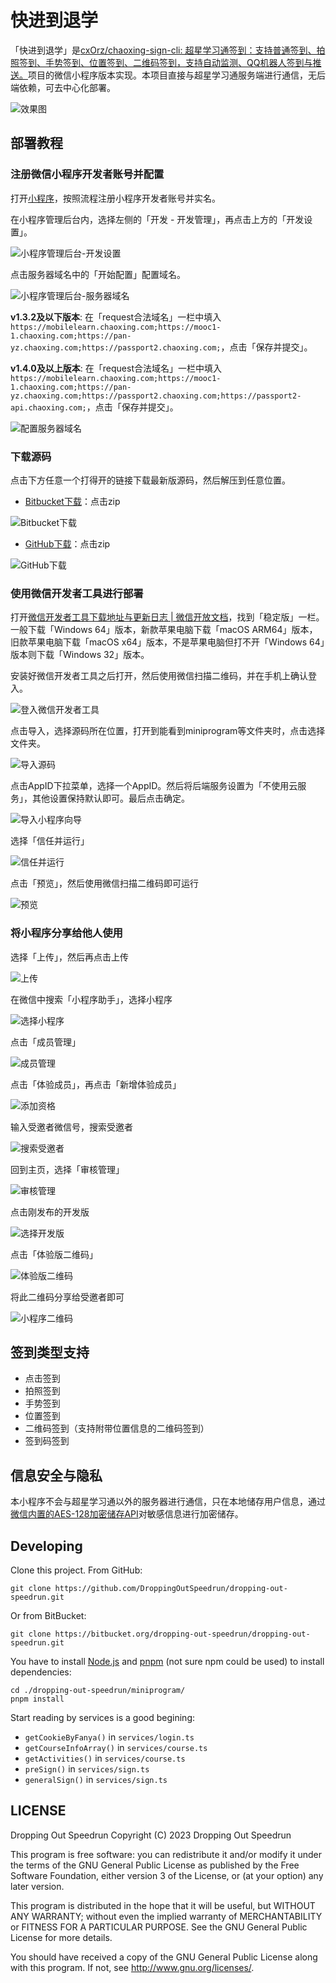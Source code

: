# 快进到退学
「快进到退学」是[cxOrz/chaoxing-sign-cli: 超星学习通签到：支持普通签到、拍照签到、手势签到、位置签到、二维码签到，支持自动监测、QQ机器人签到与推送。](https://github.com/cxOrz/chaoxing-sign-cli)项目的微信小程序版本实现。本项目直接与超星学习通服务端进行通信，无后端依赖，可去中心化部署。

![效果图](/docs/images/效果图.png)

## 部署教程
### 注册微信小程序开发者账号并配置
打开[小程序](https://mp.weixin.qq.com/wxopen/waregister?action=step1)，按照流程注册小程序开发者账号并实名。

在小程序管理后台内，选择左侧的「开发 - 开发管理」，再点击上方的「开发设置」。

![小程序管理后台-开发设置](/docs/images/小程序管理后台-开发设置.png)

点击服务器域名中的「开始配置」配置域名。

![小程序管理后台-服务器域名](/docs/images/小程序管理后台-服务器域名.png)

**v1.3.2及以下版本**:
在「request合法域名」一栏中填入`https://mobilelearn.chaoxing.com;https://mooc1-1.chaoxing.com;https://pan-yz.chaoxing.com;https://passport2.chaoxing.com;`，点击「保存并提交」。

**v1.4.0及以上版本**:
在「request合法域名」一栏中填入`https://mobilelearn.chaoxing.com;https://mooc1-1.chaoxing.com;https://pan-yz.chaoxing.com;https://passport2.chaoxing.com;https://passport2-api.chaoxing.com;`，点击「保存并提交」。

![配置服务器域名](/docs/images/配置服务器域名.png)

### 下载源码
点击下方任意一个打得开的链接下载最新版源码，然后解压到任意位置。

- [Bitbucket下载](https://bitbucket.org/dropping-out-speedrun/dropping-out-speedrun/downloads/?tab=tags)：点击zip

![Bitbucket下载](/docs/images/Bitbucket下载.png)

- [GitHub下载](https://github.com/DroppingOutSpeedrun/dropping-out-speedrun/tags)：点击zip

![GitHub下载](/docs/images/GitHub下载.png)

### 使用微信开发者工具进行部署
打开[微信开发者工具下载地址与更新日志 | 微信开放文档](https://developers.weixin.qq.com/miniprogram/dev/devtools/download.html)，找到「稳定版」一栏。一般下载「Windows 64」版本，新款苹果电脑下载「macOS ARM64」版本，旧款苹果电脑下载「macOS x64」版本，不是苹果电脑但打不开「Windows 64」版本则下载「Windows 32」版本。

安装好微信开发者工具之后打开，然后使用微信扫描二维码，并在手机上确认登入。

![登入微信开发者工具](/docs/images/登入微信开发者工具.jpg)

点击导入，选择源码所在位置，打开到能看到miniprogram等文件夹时，点击选择文件夹。

![导入源码](/docs/images/导入源码.png)

点击AppID下拉菜单，选择一个AppID。然后将后端服务设置为「不使用云服务」，其他设置保持默认即可。最后点击确定。

![导入小程序向导](/docs/images/导入小程序向导.png)

选择「信任并运行」

![信任并运行](/docs/images/信任并运行.png)

点击「预览」，然后使用微信扫描二维码即可运行

![预览](/docs/images/预览.jpg)

### 将小程序分享给他人使用
选择「上传」，然后再点击上传

![上传](/docs/images/上传.png)

在微信中搜索「小程序助手」，选择小程序

![选择小程序](/docs/images/选择小程序.jpg)

点击「成员管理」

![成员管理](/docs/images/成员管理.jpg)

点击「体验成员」，再点击「新增体验成员」

![添加资格](/docs/images/添加资格.jpg)

输入受邀者微信号，搜索受邀者

![搜索受邀者](/docs/images/搜索受邀者.jpg)

回到主页，选择「审核管理」

![审核管理](/docs/images/审核管理.jpg)

点击刚发布的开发版

![选择开发版](/docs/images/选择开发版.jpg)

点击「体验版二维码」

![体验版二维码](/docs/images/体验版二维码.jpg)

将此二维码分享给受邀者即可

![小程序二维码](/docs/images/小程序二维码.jpg)

## 签到类型支持
- 点击签到
- 拍照签到
- 手势签到
- 位置签到
- 二维码签到（支持附带位置信息的二维码签到）
- 签到码签到

## 信息安全与隐私
本小程序不会与超星学习通以外的服务器进行通信，只在本地储存用户信息，通过[微信内置的AES-128加密储存API](https://developers.weixin.qq.com/miniprogram/dev/api/storage/wx.setStorage.html#Object-object)对敏感信息进行加密储存。

## Developing
Clone this project.
From GitHub:
```shell
git clone https://github.com/DroppingOutSpeedrun/dropping-out-speedrun.git
```

Or from BitBucket:
```shell
git clone https://bitbucket.org/dropping-out-speedrun/dropping-out-speedrun.git
```

You have to install [Node.js](https://nodejs.org/) and [pnpm](https://pnpm.io/) (not sure npm could be used) to install dependencies:
```shell
cd ./dropping-out-speedrun/miniprogram/
pnpm install
```

Start reading by services is a good begining:
- `getCookieByFanya()` in `services/login.ts`
- `getCourseInfoArray()` in `services/course.ts`
- `getActivities()` in `services/course.ts`
- `preSign()` in `services/sign.ts`
- `generalSign()` in `services/sign.ts`

## LICENSE
Dropping Out Speedrun
Copyright (C) 2023  Dropping Out Speedrun

This program is free software: you can redistribute it and/or modify
it under the terms of the GNU General Public License as published by
the Free Software Foundation, either version 3 of the License, or
(at your option) any later version.

This program is distributed in the hope that it will be useful,
but WITHOUT ANY WARRANTY; without even the implied warranty of
MERCHANTABILITY or FITNESS FOR A PARTICULAR PURPOSE.  See the
GNU General Public License for more details.

You should have received a copy of the GNU General Public License
along with this program.  If not, see <http://www.gnu.org/licenses/>.
